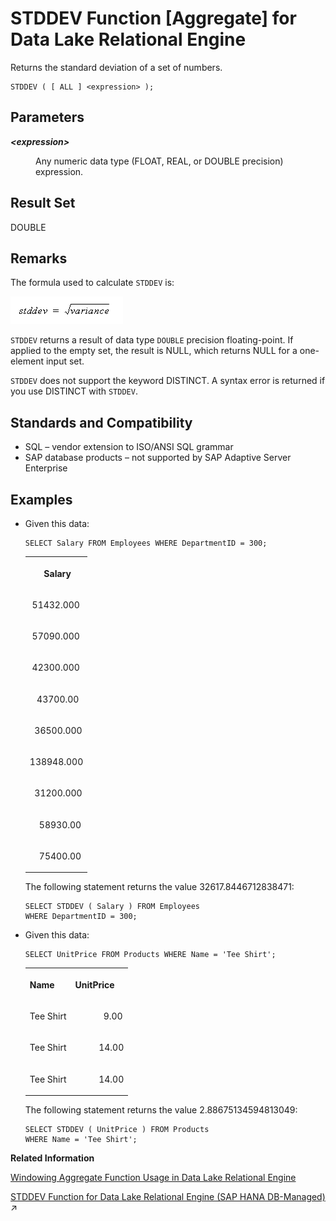 <!-- loioa583716084f2101595c8e7a0abc4d989 -->

# STDDEV Function \[Aggregate\] for Data Lake Relational Engine

Returns the standard deviation of a set of numbers.



```
STDDEV ( [ ALL ] <expression> );
```



<a name="loioa583716084f2101595c8e7a0abc4d989__STDDEV_parm1"/>

## Parameters


<dl>
<dt><b>

*<expression\>*

</b></dt>
<dd>

Any numeric data type \(FLOAT, REAL, or DOUBLE precision\) expression.



</dd>
</dl>



<a name="loioa583716084f2101595c8e7a0abc4d989__STDDEV_returns1"/>

## Result Set

DOUBLE



<a name="loioa583716084f2101595c8e7a0abc4d989__STDDEV_remarks1"/>

## Remarks

The formula used to calculate `STDDEV` is:

![The formula used by the STDDEV function to calculate standard deviation is stddev equals the square root of variance](images/stddev_gif_a16ca40.gif)

`STDDEV` returns a result of data type `DOUBLE` precision floating-point. If applied to the empty set, the result is NULL, which returns NULL for a one-element input set.

`STDDEV` does not support the keyword DISTINCT. A syntax error is returned if you use DISTINCT with `STDDEV`.



<a name="loioa583716084f2101595c8e7a0abc4d989__STDDEV_standards1"/>

## Standards and Compatibility

-   SQL – vendor extension to ISO/ANSI SQL grammar
-   SAP database products – not supported by SAP Adaptive Server Enterprise



<a name="loioa583716084f2101595c8e7a0abc4d989__STDDEV_example1"/>

## Examples

-   Given this data:

    ```
    SELECT Salary FROM Employees WHERE DepartmentID = 300;
    ```


    <table>
    <tr>
    <th valign="top" rowspan="1">

          Salary
    
    </th>
    </tr>
    <tr>
    <td valign="top" rowspan="1">
    
     51432.000
    
    </td>
    </tr>
    <tr>
    <td valign="top" rowspan="1">
    
     57090.000
    
    </td>
    </tr>
    <tr>
    <td valign="top" rowspan="1">
    
     42300.000
    
    </td>
    </tr>
    <tr>
    <td valign="top" rowspan="1">
    
       43700.00
    
    </td>
    </tr>
    <tr>
    <td valign="top" rowspan="1">
    
      36500.000
    
    </td>
    </tr>
    <tr>
    <td valign="top" rowspan="1">
    
    138948.000
    
    </td>
    </tr>
    <tr>
    <td valign="top" rowspan="1">
    
      31200.000
    
    </td>
    </tr>
    <tr>
    <td valign="top" rowspan="1">
    
        58930.00
    
    </td>
    </tr>
    <tr>
    <td valign="top" rowspan="1">
    
        75400.00
    
    </td>
    </tr>
    </table>
    
    The following statement returns the value 32617.8446712838471:

    ```
    SELECT STDDEV ( Salary ) FROM Employees
    WHERE DepartmentID = 300;
    ```

-   Given this data:

    ```
    SELECT UnitPrice FROM Products WHERE Name = 'Tee Shirt';
    ```


    <table>
    <tr>
    <th valign="top" rowspan="1">

    Name
    
    </th>
    <th valign="top" rowspan="1">

    UnitPrice
    
    </th>
    </tr>
    <tr>
    <td valign="top" rowspan="1">
    
    Tee Shirt
    
    </td>
    <td valign="top" rowspan="1">
    
                9.00
    
    </td>
    </tr>
    <tr>
    <td valign="top" rowspan="1">
    
    Tee Shirt
    
    </td>
    <td valign="top" rowspan="1">
    
              14.00
    
    </td>
    </tr>
    <tr>
    <td valign="top" rowspan="1">
    
    Tee Shirt
    
    </td>
    <td valign="top" rowspan="1">
    
              14.00
    
    </td>
    </tr>
    </table>
    
    The following statement returns the value 2.88675134594813049:

    ```
    SELECT STDDEV ( UnitPrice ) FROM Products
    WHERE Name = 'Tee Shirt';
    ```


**Related Information**  


[Windowing Aggregate Function Usage in Data Lake Relational Engine](windowing-aggregate-function-usage-in-data-lake-relational-engine-a527f35.md "A major feature of the ISO/ANSI SQL extensions for OLAP is a construct called a window.")

[STDDEV Function for Data Lake Relational Engine (SAP HANA DB-Managed)](https://help.sap.com/viewer/a898e08b84f21015969fa437e89860c8/2024_3_QRC/en-US/0dde65ab55a549d3b058038134cae149.html "Returns the standard deviation of a set of numbers.") :arrow_upper_right:

